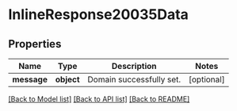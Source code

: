 # InlineResponse20035Data

## Properties
Name | Type | Description | Notes
------------ | ------------- | ------------- | -------------
**message** | **object** | Domain successfully set. | [optional] 

[[Back to Model list]](../README.md#documentation-for-models) [[Back to API list]](../README.md#documentation-for-api-endpoints) [[Back to README]](../README.md)

